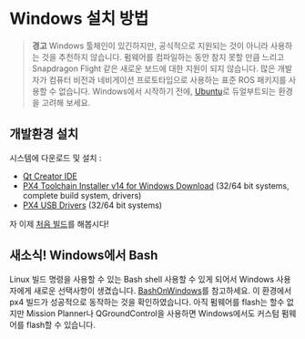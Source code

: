 # Windows 설치 방법

> **경고** Windows 툴체인이 있긴하지만, 공식적으로 지원되는 것이 아니라 사용하는 것을 추천하지 않습니다. 펌웨어를 컴파일하는 동안 참지 못할 만큼 느리고 Snapdragon Flight 같은 새로운 보드에 대한 지원이 되지 않습니다. 많은 개발자가 컴퓨터 비전과 네비게이션 프로토타입으로 사용하는 표준 ROS 패키지를 사용할 수 없습니다. Windows에서 시작하기 전에, [Ubuntu](http://ubuntu.com)로 듀얼부트되는 환경을 고려해 보세요.

## 개발환경 설치

시스템에 다운로드 및 설치 :

  * [Qt Creator IDE](http://www.qt.io/download-open-source/#section-6)
  * [PX4 Toolchain Installer v14 for Windows Download](http://firmware.diydrones.com/Tools/PX4-tools/px4_toolchain_installer_v14_win.exe) (32/64 bit systems, complete build system, drivers)
  * [PX4 USB Drivers](http://pixhawk.org/static/px4driver.msi) (32/64 bit systems)

자 이제 [처음 빌드](starting-building.md)를 해봅시다!

## 새소식! Windows에서 Bash

Linux 빌드 명령을 사용할 수 있는 Bash shell 사용할 수 있게 되어서 Windows 사용자에게 새로운 선택사항이 생겼습니다. [BashOnWindows](https://github.com/Microsoft/BashOnWindows)를 참고하세요. 이 환경에서 px4 빌드가 성공적으로 동작하는 것을 확인하였습니다. 아직 펌웨어를 flash는 할수 없지만 Mission Planner나 QGroundControl을 사용하면 Windows에서도 커스텀 펌웨어를 flash할 수 있습니다.
